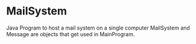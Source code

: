 # MailSystem
Java Program to host a mail system on a single computer
MailSystem and Message are objects that get used in MainProgram.
